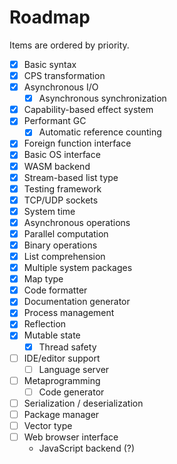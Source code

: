 # Roadmap

Items are ordered by priority.

- [x] Basic syntax
- [x] CPS transformation
- [x] Asynchronous I/O
  - [x] Asynchronous synchronization
- [x] Capability-based effect system
- [x] Performant GC
  - [x] Automatic reference counting
- [x] Foreign function interface
- [x] Basic OS interface
- [x] WASM backend
- [x] Stream-based list type
- [x] Testing framework
- [x] TCP/UDP sockets
- [x] System time
- [x] Asynchronous operations
- [x] Parallel computation
- [x] Binary operations
- [x] List comprehension
- [x] Multiple system packages
- [x] Map type
- [x] Code formatter
- [x] Documentation generator
- [x] Process management
- [x] Reflection
- [x] Mutable state
  - [x] Thread safety
- [ ] IDE/editor support
  - [ ] Language server
- [ ] Metaprogramming
  - [ ] Code generator
- [ ] Serialization / deserialization
- [ ] Package manager
- [ ] Vector type
- [ ] Web browser interface
  - JavaScript backend (?)
